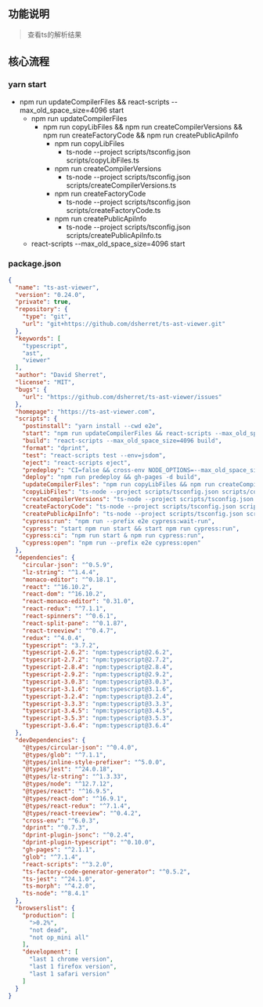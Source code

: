## 功能说明
> 查看ts的解析结果

## 核心流程
### yarn start
- npm run updateCompilerFiles && react-scripts --max_old_space_size=4096 start
    - npm run updateCompilerFiles  
        - npm run copyLibFiles && npm run createCompilerVersions && npm run createFactoryCode && npm run createPublicApiInfo
            - npm run copyLibFiles
                - ts-node --project scripts/tsconfig.json scripts/copyLibFiles.ts
            - npm run createCompilerVersions
                - ts-node --project scripts/tsconfig.json scripts/createCompilerVersions.ts
            - npm run createFactoryCode
                - ts-node --project scripts/tsconfig.json scripts/createFactoryCode.ts
            - npm run createPublicApiInfo
                - ts-node --project scripts/tsconfig.json scripts/createPublicApiInfo.ts
    - react-scripts --max_old_space_size=4096 start

### package.json
```json
{
  "name": "ts-ast-viewer",
  "version": "0.24.0",
  "private": true,
  "repository": {
    "type": "git",
    "url": "git+https://github.com/dsherret/ts-ast-viewer.git"
  },
  "keywords": [
    "typescript",
    "ast",
    "viewer"
  ],
  "author": "David Sherret",
  "license": "MIT",
  "bugs": {
    "url": "https://github.com/dsherret/ts-ast-viewer/issues"
  },
  "homepage": "https://ts-ast-viewer.com",
  "scripts": {
    "postinstall": "yarn install --cwd e2e",
    "start": "npm run updateCompilerFiles && react-scripts --max_old_space_size=4096 start",
    "build": "react-scripts --max_old_space_size=4096 build",
    "format": "dprint",
    "test": "react-scripts test --env=jsdom",
    "eject": "react-scripts eject",
    "predeploy": "CI=false && cross-env NODE_OPTIONS=--max_old_space_size=4096 && npm run build",
    "deploy": "npm run predeploy && gh-pages -d build",
    "updateCompilerFiles": "npm run copyLibFiles && npm run createCompilerVersions && npm run createFactoryCode && npm run createPublicApiInfo",
    "copyLibFiles": "ts-node --project scripts/tsconfig.json scripts/copyLibFiles.ts ",
    "createCompilerVersions": "ts-node --project scripts/tsconfig.json scripts/createCompilerVersions.ts",
    "createFactoryCode": "ts-node --project scripts/tsconfig.json scripts/createFactoryCode.ts",
    "createPublicApiInfo": "ts-node --project scripts/tsconfig.json scripts/createPublicApiInfo.ts",
    "cypress:run": "npm run --prefix e2e cypress:wait-run",
    "cypress": "start npm run start && start npm run cypress:run",
    "cypress:ci": "npm run start & npm run cypress:run",
    "cypress:open": "npm run --prefix e2e cypress:open"
  },
  "dependencies": {
    "circular-json": "^0.5.9",
    "lz-string": "^1.4.4",
    "monaco-editor": "^0.18.1",
    "react": "^16.10.2",
    "react-dom": "^16.10.2",
    "react-monaco-editor": "0.31.0",
    "react-redux": "^7.1.1",
    "react-spinners": "^0.6.1",
    "react-split-pane": "^0.1.87",
    "react-treeview": "^0.4.7",
    "redux": "^4.0.4",
    "typescript": "3.7.2",
    "typescript-2.6.2": "npm:typescript@2.6.2",
    "typescript-2.7.2": "npm:typescript@2.7.2",
    "typescript-2.8.4": "npm:typescript@2.8.4",
    "typescript-2.9.2": "npm:typescript@2.9.2",
    "typescript-3.0.3": "npm:typescript@3.0.3",
    "typescript-3.1.6": "npm:typescript@3.1.6",
    "typescript-3.2.4": "npm:typescript@3.2.4",
    "typescript-3.3.3": "npm:typescript@3.3.3",
    "typescript-3.4.5": "npm:typescript@3.4.5",
    "typescript-3.5.3": "npm:typescript@3.5.3",
    "typescript-3.6.4": "npm:typescript@3.6.4"
  },
  "devDependencies": {
    "@types/circular-json": "^0.4.0",
    "@types/glob": "^7.1.1",
    "@types/inline-style-prefixer": "^5.0.0",
    "@types/jest": "^24.0.18",
    "@types/lz-string": "^1.3.33",
    "@types/node": "^12.7.12",
    "@types/react": "^16.9.5",
    "@types/react-dom": "^16.9.1",
    "@types/react-redux": "^7.1.4",
    "@types/react-treeview": "^0.4.2",
    "cross-env": "^6.0.3",
    "dprint": "^0.7.3",
    "dprint-plugin-jsonc": "^0.2.4",
    "dprint-plugin-typescript": "^0.10.0",
    "gh-pages": "^2.1.1",
    "glob": "^7.1.4",
    "react-scripts": "^3.2.0",
    "ts-factory-code-generator-generator": "^0.5.2",
    "ts-jest": "^24.1.0",
    "ts-morph": "^4.2.0",
    "ts-node": "^8.4.1"
  },
  "browserslist": {
    "production": [
      ">0.2%",
      "not dead",
      "not op_mini all"
    ],
    "development": [
      "last 1 chrome version",
      "last 1 firefox version",
      "last 1 safari version"
    ]
  }
}
```